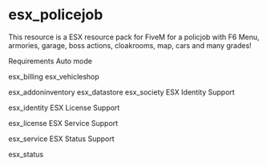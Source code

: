 # esx_policejob

This resource is a ESX resource pack for FiveM for a policjob with F6 Menu, armories, garage, boss actions, cloakrooms, map, cars and many grades! 

Requirements
Auto mode

esx_billing
esx_vehicleshop

esx_addoninventory
esx_datastore
esx_society
ESX Identity Support

esx_identity
ESX License Support

esx_license
ESX Service Support

esx_service
ESX Status Support

esx_status
